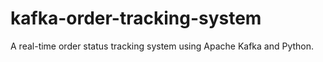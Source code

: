 # kafka-order-tracking-system
A real-time order status tracking system using Apache Kafka and Python.
